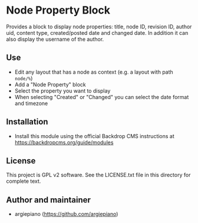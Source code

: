 Node Property Block
=============

Provides a block to display node properties: title, node ID, revision ID, author uid, content type, created/posted date and changed date. In addition it can also display the username of the author.

Use
---

- Edit any layout that has a node as context (e.g. a layout with path `node/%`)
- Add a "Node Property" block
- Select the property you want to display
- When selecting "Created" or "Changed" you can select the date format and timezone

Installation
------------

- Install this module using the official Backdrop CMS instructions at
  https://backdropcms.org/guide/modules


License
-------

This project is GPL v2 software. See the LICENSE.txt file in this directory for
complete text.


Author and maintainer
------

- argiepiano (https://github.com/argiepiano)

